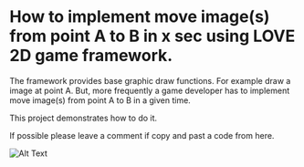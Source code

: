 # How to implement move image(s) from point A to B in x sec using LOVE 2D game framework.

The framework provides base graphic draw functions. For example draw a image at point A.
But, more frequently a game developer has to implement move image(s) from point A to B in a given time.

This project demonstrates how to do it.

If possible please leave a comment if copy and past a code from here.

![Alt Text](https://github.com/2012saru/Move-Image-From-A-to-B-in-X-second/blob/master/rec.gif)
